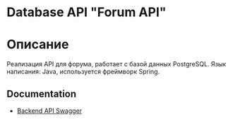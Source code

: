 # Database API "Forum API"

# Описание
Реализация API для форума, работает с базой данных PostgreSQL. Язык написания: Java, используется фреймворк Spring.

## Documentation
- [Backend API Swagger](https://app.swaggerhub.com/apis/Meganster/Database_API_Forum/1.0.0)
